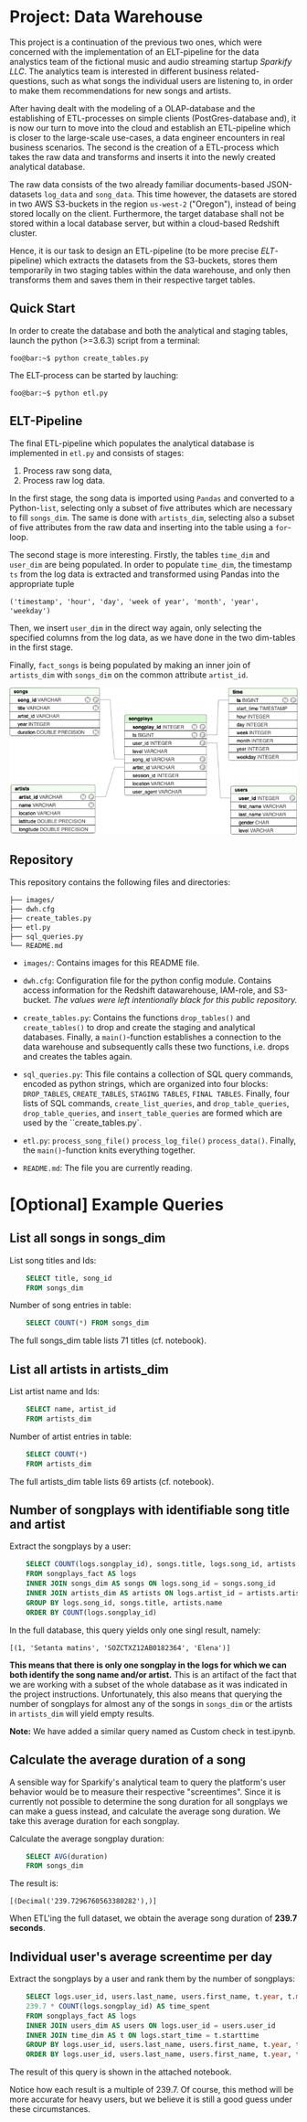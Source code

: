 # Project: Data Warehouse
This project is a continuation of the previous two ones, which were concerned with the implementation of an ELT-pipeline for the data analystics team of the fictional music and audio streaming startup *Sparkify LLC*. The analytics team is interested in different business related-questions, such as what songs the individual users are listening to, in order to make them recommendations for new songs and artists.

After having dealt with the modeling of a OLAP-database and the establishing of ETL-processes on simple clients (PostGres-database and), it is now our turn to move into the cloud and establish an ETL-pipeline which is closer to the large-scale use-cases, a data engineer encounters in real business scenarios.
The second is the creation of a ETL-process which takes the raw data and transforms and inserts it into the newly created analytical database.

The raw data consists of the two already familiar documents-based JSON-datasets `log_data` and `song_data`. This time however, the datasets are stored in two AWS S3-buckets in the region `us-west-2` ("Oregon"), instead of being stored locally on the client. Furthermore, the target database shall not be stored within a local database server, but within a cloud-based Redshift cluster.

Hence, it is our task to design an ETL-pipeline (to be more precise *ELT*-pipeline) which extracts the datasets from the S3-buckets, stores them temporarily in two staging tables within the data warehouse, and only then transforms them and saves them in their respective target tables.


## Quick Start
In order to create the database and both the analytical and staging tables, launch the python (>=3.6.3) script from a terminal:
```console
foo@bar:~$ python create_tables.py
```
The ELT-process can be started by lauching:
```console
foo@bar:~$ python etl.py
```


## ELT-Pipeline
The final ETL-pipeline which populates the analytical database is implemented in `etl.py` and consists of stages:

 1. Process raw song data,
 2. Process raw log data.

In the first stage, the song data is imported using `Pandas` and converted to a Python-`list`, selecting only a subset of five attributes which are necessary to fill `songs_dim`. The same is done with `artists_dim`, selecting also a subset of five attributes from the raw data and inserting into the table using a `for`-loop.

The second stage is more interesting. Firstly, the tables `time_dim` and `user_dim` are being populated. In order to populate `time_dim`, the timestamp `ts` from the log data is extracted and transformed using Pandas into the appropriate tuple 
```
('timestamp', 'hour', 'day', 'week of year', 'month', 'year', 'weekday')
```
Then, we insert `user_dim` in the direct way again, only selecting the specified columns from the log data, as we have done in the two dim-tables in the first stage. 

Finally, `fact_songs` is being populated by making an inner join of `artists_dim` with `songs_dim` on the common attribute `artist_id`.

<img src='images/er_diagram.png'>


## Repository
This repository contains the following files and directories:

```
├── images/
├── dwh.cfg
├── create_tables.py
├── etl.py
├── sql_queries.py
└── README.md
```

 - `images/`: Contains images for this README file.

 - `dwh.cfg`: Configuration file for the python config module. Contains access information for the Redshift datawarehouse, IAM-role, and S3-bucket. *The values were left intentionally black for this public repository.* 

 - `create_tables.py`: Contains the functions `drop_tables()` and `create_tables()` to drop and create the staging and analytical databases. Finally, a `main()`-function establishes a connection to the data warehouse and subsequently calls these two functions, i.e. drops and creates the tables again.

- `sql_queries.py`: This file contains a collection of SQL query commands, encoded as python strings, which are organized into four blocks: `DROP_TABLES`, `CREATE_TABLES`, `STAGING TABLES`, `FINAL TABLES`. Finally, four lists of SQL commands, `create_list_queries`, and `drop_table_queries`, `drop_table_queries`, and `insert_table_queries` are formed which are used by the ``create_tables.py`.

 - `etl.py`: `process_song_file()` `process_log_file()` `process_data()`. Finally, the `main()`-function knits everything together.

 - `README.md`: The file you are currently reading.


# [Optional] Example Queries

## List all songs in songs_dim
List song titles and Ids:
```sql
    SELECT title, song_id
    FROM songs_dim
```
Number of song entries in table:
```sql
    SELECT COUNT(*) FROM songs_dim
```
The full songs_dim table lists 71 titles (cf. notebook).

## List all artists in artists_dim
List artist name and Ids:
```sql
    SELECT name, artist_id
    FROM artists_dim
```
Number of artist entries in table:
```sql
    SELECT COUNT(*)
    FROM artists_dim
```
The full artists_dim table lists 69 artists (cf. notebook).


## Number of songplays with identifiable song title and artist
Extract the songplays by a user:
``` sql
    SELECT COUNT(logs.songplay_id), songs.title, logs.song_id, artists.name AS num_of_plays
    FROM songplays_fact AS logs
    INNER JOIN songs_dim AS songs ON logs.song_id = songs.song_id
    INNER JOIN artists_dim AS artists ON logs.artist_id = artists.artist_id
    GROUP BY logs.song_id, songs.title, artists.name
    ORDER BY COUNT(logs.songplay_id)
```
In the full database, this query yields only one singl result, namely: 
```
[(1, 'Setanta matins', 'SOZCTXZ12AB0182364', 'Elena')]
```
**This means that there is only one songplay in the logs for which we can both identify the song name and/or artist.** This is an artifact of the fact that we are working with a subset of the whole database as it was indicated in the project instructions.
Unfortunately, this also means that querying the number of songplays for almost any of the songs in `songs_dim` or the artists in `artists_dim` will yield empty results.

**Note:** We have added a similar query named as Custom check in test.ipynb.

## Calculate the average duration of a song
A sensible way for Sparkify's analytical team to query the platform's user behavior would be to measure their respective "screentimes". Since it is currently not possible to determine the song duration for all songplays we can make a guess instead, and calculate the average song duration. We take this average duration for each songplay.

Calculate the average songplay duration:
```sql
    SELECT AVG(duration)
    FROM songs_dim
```
The result is:
```
[(Decimal('239.7296760563380282'),)]
```
When ETL'ing the full dataset, we obtain the average song duration of **239.7 seconds**.

## Individual user's average screentime per day
Extract the songplays by a user and rank them by the number of songplays:
``` sql
    SELECT logs.user_id, users.last_name, users.first_name, t.year, t.month, t.day, t.hour,
    239.7 * COUNT(logs.songplay_id) AS time_spent
    FROM songplays_fact AS logs
    INNER JOIN users_dim AS users ON logs.user_id = users.user_id
    INNER JOIN time_dim AS t ON logs.start_time = t.starttime
    GROUP BY logs.user_id, users.last_name, users.first_name, t.year, t.month, t.day, t.hour
    ORDER BY logs.user_id, users.last_name, users.first_name, t.year, t.month, t.day, t.hour
```
The result of this query is shown in the attached notebook. 

Notice how each result is a multiple of 239.7. Of course, this method will be more accurate for heavy users, but we believe it is still a good guess under these circumstances.

